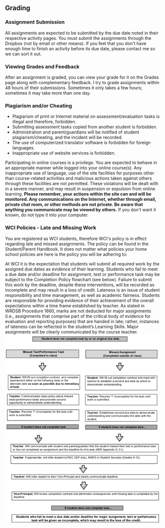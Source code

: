 ## Grading

### Assignment Submission

All assignments are expected to be submitted by the due date noted in their respective activity pages. You must submit the assignments through the Dropbox (not by email or other means). If you feel that you don't have enough time to finish an activity before its due date, please contact me so we can sort it out.

### Viewing Grades and Feedback

After an assignment is graded, you can view your grade for it on the Grades page along with complementary feedback. I try to grade assignments within 48 hours of their submissions. Sometimes it only takes a few hours; sometimes it may take more than one day.

### Plagiarism and/or Cheating

* Plagiarism of print or Internet material on assessment/evaluation tasks is illegal and therefore, forbidden.
* Submitting assessment tasks copied from another student is forbidden.
* Administration and parent/guardians will be notified of student plagiarism/cheating, and the incident will be recorded.
* The use of computerized translator software is forbidden for foreign languages.
* Inappropriate use of website services is forbidden.

Participating in online courses is a privilege. You are expected to behave in an appropriate manner while logged into your online course(s). Any inappropriate use of language, use of the site facilities for purposes other than course-related activities and malicious actions taken against others through these facilities are not permitted. These violations will be dealt with in a severe manner, and may result in suspension or expulsion from online learning. __Please remember, your actions within the site can and will be monitored. Any communications on the Internet, whether through email, private chat room, or other methods are not private. Be aware that anything you communicate may be viewed by others.__ If you don't want it known, do not type it into your computer.

### WCI Policies - Late and Missing Work

You are registered as WCI students, therefore WCI's policy is in effect regarding late and missed assignments. The policy can be found in the Student/Parent Handbook. It does not matter what policies your home school policies are here is the policy you will be adhering to:

At WCI it is the expectation that students will submit all required work by the assigned due dates as evidence of their learning. Students who fail to meet a due date and/or deadline for assignment, test or performance task may be subject to the Completion Policy flowchart (see below). Failure to submit this work by the deadline, despite these interventions, will be recorded as incomplete and may result in a loss of credit. Lateness is an issue of student responsibility and time management, as well as academic fairness. Students are responsible for providing evidence of their achievement of the overall expectations within a time frame established by teacher. As stated in WRDSB Procedure 1660, marks are not deducted for major assignments (i.e., assignments that comprise part of the critical body of evidence for evaluation and reporting purposes) that are handed in late; rather, instances of lateness can be reflected in the student’s Learning Skills. Major assignments will be clearly communicated by the course teacher.
![](../Images/Late_Assignment_Policy.png)
